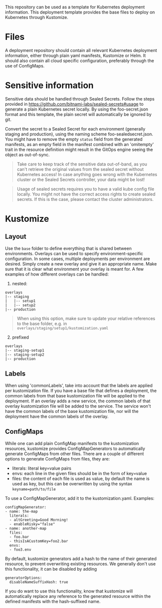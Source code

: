 This repository can be used as a template for Kubernetes deployment information.
This deployment template provides the base files to deploy on Kubernetes through Kustomize.

# Files
A deployment repository should contain all relevant Kubernetes deployment information, either through plain yaml manifests, Kustomize or Helm. 
It should also contain all cloud specific configuration, preferably through the use of ConfigMaps.

# Sensitive information
Sensitive data should be handled through Sealed Secrets. Follow the steps provided in https://github.com/bitnami-labs/sealed-secrets#usage to generate a plain Kubernetes secret locally. By using the foo-secret.json format and this template, the plain secret will automatically be ignored by git. 

Convert the secret to a Sealed Secret for each environment (generally staging and production), using the naming scheme foo-sealedsecret.json. 
You might have to remove the empty `status` field from the generated manifests, as an empty field in the manifest combined with an 'omitempty' trait in the resource definition might result in the GitOps engine seeing the object as out-of-sync.

> Take care to keep track of the sensitive data out-of-band, as you can't retrieve the original values from the sealed secret without Kubernetes access! In case anything goes wrong with the Kubernetes cluster or the Sealed Secrets controller, your data might be lost!

> Usage of sealed secrets requires you to have a valid kube config file locally. You might not have the correct access rights to create sealed secrets. If this is the case, please contact the cluster administrators.

# Kustomize 
## Layout
Use the `base` folder to define everything that is shared between environments.
Overlays can be used to specify environment-specific configuration. 
In some cases, multiple deployments per environment are desired. Simply create a new overlay and give it an appropriate name. 
Make sure that it is clear what environment your overlay is meant for.
A few examples of how different overlays can be handled:
1. nested:
```
overlays
|-- staging
|   |-- setup1
|   |-- setup2
|-- production
```
>  When using this option, make sure to update your relative references to the base folder, e.g. in `overlays/staging/setup1/kustomization.yaml`

2. prefixed
```
overlays
|-- staging-setup1
|-- staging-setup2
|-- production
```

## Labels
When using 'commonLabels', take into account that the labels are applied per kustomization file. If you have a base file that defines a deployment, the common labels from that base kustomization file will be applied to the deployment. If an overlay adds a new service, the common labels of that overlay kustomization file will be added to the service. The service won't have the common labels of the base kustomization file, nor will the deployment have the common labels of the overlay.

## ConfigMaps
While one can add plain ConfigMap manifests to the kustomization resources, kustomize provides ConfigMapGenerators to automatically generate ConfigMaps from other files. There are a couple of different options to generate ConfigMaps from files, they are:
* literals: literal key=value pairs
* envs: each line in the given files should be in the form of key=value
* files: the content of each file is used as value, by default the name is used as key, but this can be overwritten by using the syntax `keyname=path/to/file`

To use a ConfigMapGenerator, add it to the kustomization.yaml. Examples:
```
configMapGenerator:
- name: the-map
  literals:
  - altGreeting=Good Morning!
  - enableRisky="false"
- name: another-map
  files:
  - foo.bar
  - thisIsACustomKey=foo2.bar
  envs:
  - foo3.env
```

By default, kustomize generators add a hash to the name of their generated resource, to prevent overwriting existing resources. We generally don't use this functionality, it can be disabled by adding 
```
generatorOptions:
  disableNameSuffixHash: true
```
If you do want to use this functionality, know that kustomize will automatically replace any reference to the generated resource within the defined manifests with the hash-suffixed name.
